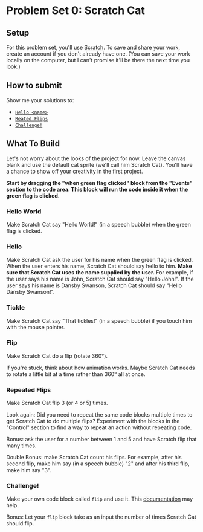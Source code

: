 # Problem Set 0: Scratch Cat

## Setup

For this problem set, you'll use [Scratch](https://scratch.mit.edu). To save and share your work, create an account if you don't already have one. (You can save your work locally on the computer, but I can't promise it'll be there the next time you look.)

## How to submit

Show me your solutions to:

- [`Hello <name>`](#hello-name)
- [`Reated Flips`](#repeated-flips)
- [`Challenge!`](#challenge!)

## What To Build

Let's not worry about the looks of the project for now. Leave the canvas blank and use the default cat sprite (we'll call him Scratch Cat). You'll have a chance to show off your creativity in the first project.

**Start by dragging the "when green flag clicked" block from the "Events" section to the code area. This block will run the code inside it when the green flag is clicked.**

### Hello World

Make Scratch Cat say "Hello World!" (in a speech bubble) when the green flag is clicked.

### Hello <name>

Make Scratch Cat ask the user for his name when the green flag is clicked. When the user enters his name, Scratch Cat should say hello to him. **Make sure that Scratch Cat uses the name supplied by the user.** For example, if the user says his name is John, Scratch Cat should say "Hello John!". If the user says his name is Dansby Swanson, Scratch Cat should say "Hello Dansby Swanson!".

### Tickle

Make Scratch Cat say "That tickles!" (in a speech bubble) if you touch him with the mouse pointer.

### Flip

Make Scratch Cat do a flip (rotate 360°).

If you're stuck, think about how animation works. Maybe Scratch Cat needs to rotate a little bit at a time rather than 360° all at once.

### Repeated Flips

Make Scratch Cat flip 3 (or 4 or 5) times.

Look again: Did you need to repeat the same code blocks multiple times to get Scratch Cat to do multiple flips? Experiment with the blocks in the "Control" section to find a way to repeat an action without repeating code.

Bonus: ask the user for a number between 1 and 5 and have Scratch flip that many times.

Double Bonus: make Scratch Cat count his flips. For example, after his second flip, make him say (in a speech bubble) "2" and after his third flip, make him say "3".

### Challenge!

Make your own code block called `flip` and use it. This [documentation](https://en.scratch-wiki.info/wiki/My_Blocks) may help.

Bonus: Let your `flip` block take as an input the number of times Scratch Cat should flip.
